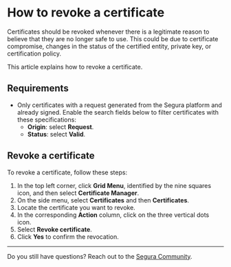 # How to revoke a certificate

Certificates should be revoked whenever there is a legitimate reason to believe that they are no longer safe to use. This could be due to certificate compromise, changes in the status of the certified entity, private key, or certification policy.

This article explains how to revoke a certificate.

## Requirements

* Only certificates with a request generated from the Segura platform and already signed. Enable the search fields below to filter certificates with these specifications:
    * **Origin**: select **Request**.
    * **Status**: select **Valid**.

## Revoke a certificate
To revoke a certificate, follow these steps:

1. In the top left corner, click **Grid Menu**, identified by the nine squares icon, and then select **Certificate Manager**.
2. On the side menu, select **Certificates** and then **Certificates**.
3. Locate the certificate you want to revoke.
4. In the corresponding **Action** column, click on the three vertical dots icon.
5. Select **Revoke certificate**.
6. Click **Yes** to confirm the revocation.
***
Do you still have questions? Reach out to the [Segura Community](https://community.Segura.io/).

